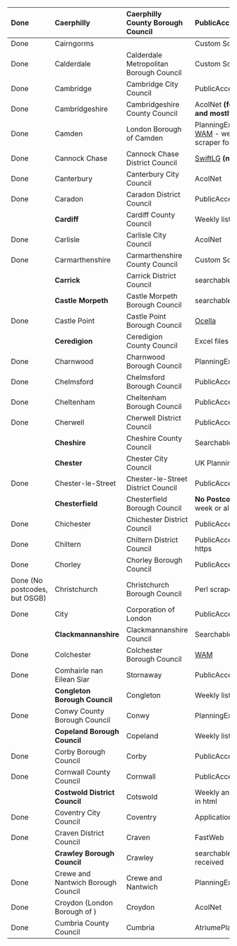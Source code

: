 | Done | Caerphilly | Caerphilly County Borough Council | PublicAccess | http://publicaccess.caerphilly.gov.uk/PublicAccess/tdc/DcApplication/application_searchform.aspx |
|:-----|:-----------|:----------------------------------|:-------------|:-------------------------------------------------------------------------------------------------|
| Done | Cairngorms |                                   | Custom Scraper | http://www.cairngorms.co.uk/planning/e-planning/index.php                                        |
| Done | Calderdale |  Calderdale Metropolitan Borough Council | Custom Scraper | http://www.calderdale.gov.uk/environment/planning/search-applications/index.jsp                  |
| Done | Cambridge  |  Cambridge City Council           | PublicAccess | http://www.cambridge.gov.uk/publicaccess/tdc/tdc_home.aspx                                       |
| Done | Cambridgeshire |  Cambridgeshire County Council    | AcolNet **(few postcodes, and mostly partial)** | http://planapps.cambridgeshire.gov.uk/scripts/acolnet/acolnetcgi.exe?                            |
| Done | Camden     |  London Borough of Camden         | PlanningExplorer, and [WAM](WAM.md) - we now have a scraper for each | http://www.camden.gov.uk/ccm/navigation/environment/planning-and-built-environment               |
| Done | Cannock Chase |  Cannock Chase District Council   | [SwiftLG](SwiftLG.md) **(no postcodes)**| http://planning.cannockchasedc.com/swiftlg/apas/run/wphappcriteria.display?paSearchKey=11673     |
| Done | Canterbury |  Canterbury City Council          | AcolNet      | http://planning.canterbury.gov.uk/scripts/acolnetcgi.exe                                         |
| Done | Caradon    |   Caradon District Council        | PublicAccess | http://publicaccess.caradon.gov.uk/publicaccess/                                                 |
|      | **Cardiff** |   Cardiff County Council          | Weekly lists as pdf | http://www.cardiff.gov.uk/content.asp?Parent_Directory_id=2865&nav=2870,3139,3153,3943           |
| Done | Carlisle   |  Carlisle City Council            | AcolNet      | http://planning.carlisle.gov.uk/acolnet/acolnetcgi.gov                                           |
| Done | Carmarthenshire |   Carmarthenshire County Council  | Custom Scraper | http://www.carmarthenshire.gov.uk/CCC_APPS/eng/plannaps/ccc_planningapplications.asp             |
|      | **Carrick** |    Carrick District Council       | searchable by date | http://www.carrick.gov.uk/index.cfm?articleid=13904                                              |
|      | **Castle Morpeth** |    Castle Morpeth Borough Council  | searchable by date | http://www.castlemorpeth.gov.uk/addon/planningapps/search.asp                                    |
| Done | Castle Point |   Castle Point Borough Council    | [Ocella](Ocella.md) | http://planning.castlepoint.gov.uk/portal/page?_pageid=35,38205&_dad=portal&_schema=PORTAL       |
|      |  **Ceredigion** |   Ceredigion County Council       | Excel files by date! | http://www.ceredigion.gov.uk/index.cfm?articleid=3125                                            |
| Done | Charnwood  |    Charnwood Borough Council      | PlanningExplorer | http://portal.charnwoodbc.gov.uk/MVM/Online/PL/Home.aspx                                         |
| Done |  Chelmsford | Chelmsford Borough Council        | PublicAccess | http://web1.chelmsfordbc.gov.uk/publicaccess/                                                    |
| Done |  Cheltenham |   Cheltenham Borough Council      | PublicAccess | http://planning.cheltenham.gov.uk/publicaccess/                                                  |
| Done |  Cherwell  |    Cherwell District Council      | PublicAccess | http://cherweb.cherwell-dc.gov.uk/publicaccess/default.aspx                                      |
|      |  **Cheshire** |   Cheshire County Council         | Searchable by date | http://cheshire.gov.uk/PlanningApplicationOnline/SearchOnline.aspx                               |
|      |  **Chester** |   Chester City Council            | UK Planning  | http://www.ukplanning.com/chester/search/index.htm                                               |
| Done |  Chester-le-Street |   Chester-le-Street District Council  | PublicAccess | http://planning.chester-le-street.gov.uk/publicaccess/                                           |
|      |  **Chesterfield** |  Chesterfield Borough Council     | **No Postcodes**. Last week or all apps in HTML | http://www.chesterfield.gov.uk/planning/default.asp?mode=&ShowAll=true                           |
| Done |  Chichester |   Chichester District Council     | PublicAccess and [WAM](WAM.md) | http://wam.chichester.gov.uk/WAM/search/pas/index.htm;jsessionid=5D6D9B7A4C0F07CC472DE776DF9EA75D |
| Done |  Chiltern  |  Chiltern District Council        | PublicAccess - using https | https://isa.chiltern.gov.uk/publicaccess/                                                        |
| Done |  Chorley   |   Chorley Borough Council         | PublicAccess | http://planning.chorley.gov.uk/PublicAccess/propdb/property/property_searchform.aspx             |
| Done (No postcodes, but OSGB) |  Christchurch |   Christchurch Borough Council    | Perl scraper from Tom | http://www.dorsetforyou.com/index.jsp?articleid=356063                                           |
| Done |  City      |  Corporation of London            | PublicAccess |                                                                                                  |
|      |  **Clackmannanshire** |   Clackmannanshire Council        | Searchable by date | http://www.clacksweb.org.uk/property/planningregister/                                           |
| Done | Colchester |  Colchester Borough Council       | [WAM](WAM.md) | http://www.planning.colchester.gov.uk/WAM/searchsubmit/performOption.do?action=search            |
| Done | Comhairle nan Eilean Siar | Stornaway                         | PublicAccess | http://planning.cne-siar.gov.uk/PublicAccess/tdc/                                                |
|      | **Congleton Borough Council** | Congleton                         | Weekly lists as pdf | http://www.congleton.gov.uk/?t=589                                                               |
| Done | Conwy County Borough Council | Conwy                             | PlanningExplorer | http://www.conwy.gov.uk/Northgate/planningexplorerenglish/generalsearch.aspx, http://www.conwy.gov.uk/section.asp?cat=1536 |
|      | **Copeland Borough Council** | Copeland                          | Weekly lists as pdf | http://www.copelandbc.gov.uk/main.asp?page=2888                                                  |
| Done | Corby Borough Council | Corby                             | PublicAccess | https://publicaccess.corby.gov.uk/publicaccess/                                                  |
| Done | Cornwall County Council | Cornwall                          | PublicAccess | http://planapps.cornwall.gov.uk/publicaccess/                                                    |
|      | **Costwold District Council** | Cotswold                          | Weekly and monthly lists in html | http://www.cotswold.gov.uk/nqcontent.cfm?a_id=2297&tt=cotswold                                   |
| Done | Coventry City Council | Coventry                          | ApplicationSearchServlet | http://planning.coventry.gov.uk/portal/servlets/ApplicationSearchServlet                         |
| Done | Craven District Council | Craven                            | FastWeb      | http://www.planning.cravendc.gov.uk/fastweb/results.asp                                          |
|      | **Crawley Borough Council** | Crawley                           | searchable by date received | http://www.crawley.gov.uk/stellent/idcplg?IdcService=SS_GET_PAGE&nodeId=560                      |
| Done | Crewe and Nantwich Borough Council | Crewe and Nantwich                | PlanningExplorer | http://portal.crewe-nantwich.gov.uk/MVM/Online/PL/GeneralSearch.aspx                             |
| Done | Croydon (London Borough of ) | Croydon                           | AcolNet      | http://planning.croydon.gov.uk/DCWebPages/acolnetcgi.gov?ACTION=UNWRAP&RIPNAME=Root.pgesearch    |
| Done | Cumbria County Council | Cumbria                           | AtriumePlanning | http://217.114.50.149:7778/ePlanning/searchPageLoad.do                                           |